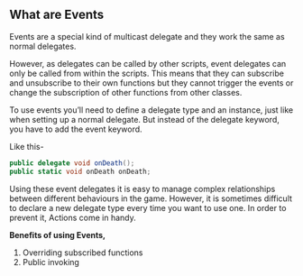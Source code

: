 ## What are Events
Events are a special kind of multicast delegate and they work the same as normal delegates.

However, as delegates can be called by other scripts, event delegates can only be called from within the scripts. This means that they can subscribe and unsubscribe to their own functions but they cannot trigger the events or change the subscription of other functions from other classes.

To use events you’ll need to define a delegate type and an instance, just like when setting up a normal delegate. But instead of the delegate keyword, you have to add the event keyword.

Like this-

```C#
public delegate void onDeath();
public static void onDeath onDeath;
```

Using these event delegates it is easy to manage complex relationships between different behaviours in the game.
However, it is sometimes difficult to declare a new delegate type every time you want to use one.
In order to prevent it, Actions come in handy.

**Benefits of using Events,**

1. Overriding subscribed functions
2. Public invoking
